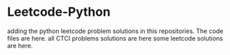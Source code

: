 # Leetcode-Python
adding the python leetcode problem solutions in this repositories. 
The code files are here.
all CTCI problems solutions are here
some leetcode solutions are here.



















































































































































































































































































































































































































































































































































































































































































































































































































































































































































































































































































































































































































